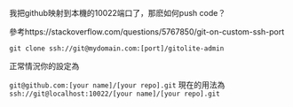 我把github映射到本機的10022端口了，那麽如何push code？

參考https://stackoverflow.com/questions/5767850/git-on-custom-ssh-port

```
git clone ssh://git@mydomain.com:[port]/gitolite-admin
```

正常情況你的設定為

`git@github.com:[your name]/[your repo].git`
現在的用法為
`ssh://git@localhost:10022/[your name]/[your repo].git`

